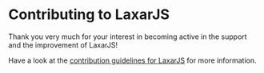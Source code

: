 # Contributing to LaxarJS

Thank you very much for your interest in becoming active in the support and the improvement of LaxarJS!

Have a look at the [contribution guidelines for LaxarJS](https://github.com/LaxarJS/laxar/blob/master/CONTRIBUTING.md) for more information.
